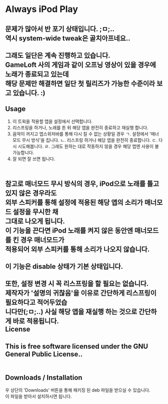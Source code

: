 Always iPod Play
================
문제가 많아서 반 포기 상태입니다. ;ㅁ;..
<br />역시 system-wide tweak은 골치아프네요..
<br />
<br />그래도 일단은 계속 진행하고 있습니다.
<br />GameLoft 사의 게임과 같이 오프닝 영상이 있을 경우에 노래가 종료되고 있는데
<br />해당 문제만 해결하면 일단 첫 릴리즈가 가능한 수준이라 보고 있습니다. :)
<br />
<br />
Usage
-------
1. 이 트윅을 적용할 앱을 설정에서 선택합니다.
2. 리스프링을 하거나, 노래를 튼 뒤 해당 앱을 완전히 종료하고 재실행 합니다.
3. 음악이 꺼지고 앱스위처바를 통해 다시 킬 수 없는 상황일 경우
  ㄱ. 설정에서 '매너모드 무시 방식'을 킵니다.
  ㄴ. 리스프링 하거나 해당 앱을 완전히 종료합니다.
  ㄷ. 다시 시도해봅니다.
  ㄹ. 그래도 원하는 대로 작동하지 않을 경우 해당 앱엔 사용이 불가능합니다.
4. 잘 되면 잘 쓰면 됩니다.

<br />참고로 매너모드 무시 방식의 경우, iPod으로 노래를 틀고 있지 않은 경우라도
<br />외부 스피커를 통해 설정에 적용된 해당 앱의 소리가 매너모드 설정을 무시한 채
<br />그대로 나오게 됩니다.
<br />이 기능을 끈다면 iPod 노래를 켜지 않은 동안엔 매너모드를 킨 경우 매너모드가
<br />적용되어 외부 스피커를 통해 소리가 나오지 않습니다.
<br />
<br />이 기능은 disable 상태가 기본 상태입니다.
<br />
<br />또한, 설정 변경 시 꼭 리스프링을 할 필요는 없습니다.
<br />제작자가 '설명의 귀찮음'을 이유로 간단하게 리스프링이 필요하다고 적어두었습
<br />니다만(;ㅁ;..) 사실 해당 앱을 재실행 하는 것으로 간단하게 바로 적용됩니다.
<br />
License
-------
This is free software licensed under the GNU General Public License..
<br />
<br />
<br />
Downloads / Installation
-------------------------
우 상단의 'Downloads' 버튼을 통해 패키징 된 deb 파일을 받으실 수 있습니다.
<br />이 파일을 받아서 설치하시면 됩니다.
<br />
<br />
<br />
